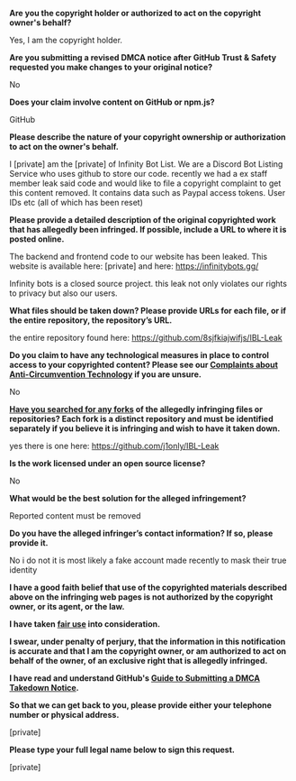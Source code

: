 **Are you the copyright holder or authorized to act on the copyright owner's behalf?**

Yes, I am the copyright holder.

**Are you submitting a revised DMCA notice after GitHub Trust & Safety requested you make changes to your original notice?**

No

**Does your claim involve content on GitHub or npm.js?**

GitHub

**Please describe the nature of your copyright ownership or authorization to act on the owner's behalf.**

I [private] am the [private] of Infinity Bot List. We are a Discord Bot Listing Service who uses github to store our code. recently we had a ex staff member leak said code and would like to file a copyright complaint to get this content removed. It contains data such as Paypal access tokens. User IDs etc (all of which has been reset)

**Please provide a detailed description of the original copyrighted work that has allegedly been infringed. If possible, include a URL to where it is posted online.**

The backend and frontend code to our website has been leaked. This website is available here: [private] and here: https://infinitybots.gg/

Infinity bots is a closed source project. this leak not only violates our rights to privacy but also our users.

**What files should be taken down? Please provide URLs for each file, or if the entire repository, the repository’s URL.**

the entire repository found here: https://github.com/8sjfkiajwifjs/IBL-Leak

**Do you claim to have any technological measures in place to control access to your copyrighted content? Please see our <a href="https://docs.github.com/articles/guide-to-submitting-a-dmca-takedown-notice#complaints-about-anti-circumvention-technology">Complaints about Anti-Circumvention Technology</a> if you are unsure.**

No

**<a href="https://docs.github.com/articles/dmca-takedown-policy#b-what-about-forks-or-whats-a-fork">Have you searched for any forks</a> of the allegedly infringing files or repositories? Each fork is a distinct repository and must be identified separately if you believe it is infringing and wish to have it taken down.**

yes there is one here: https://github.com/j1only/IBL-Leak

**Is the work licensed under an open source license?**

No

**What would be the best solution for the alleged infringement?**

Reported content must be removed

**Do you have the alleged infringer’s contact information? If so, please provide it.**

No i do not it is most likely a fake account made recently to mask their true identity

**I have a good faith belief that use of the copyrighted materials described above on the infringing web pages is not authorized by the copyright owner, or its agent, or the law.**

**I have taken <a href="https://www.lumendatabase.org/topics/22">fair use</a> into consideration.**

**I swear, under penalty of perjury, that the information in this notification is accurate and that I am the copyright owner, or am authorized to act on behalf of the owner, of an exclusive right that is allegedly infringed.**

**I have read and understand GitHub's <a href="https://docs.github.com/articles/guide-to-submitting-a-dmca-takedown-notice/">Guide to Submitting a DMCA Takedown Notice</a>.**

**So that we can get back to you, please provide either your telephone number or physical address.**

[private]

**Please type your full legal name below to sign this request.**

[private]

